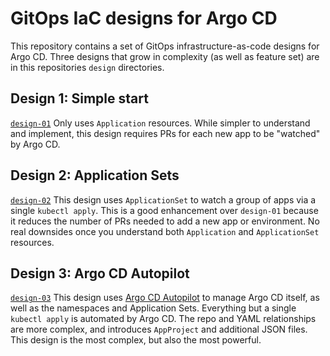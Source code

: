# GitOps IaC designs for Argo CD

This repository contains a set of GitOps infrastructure-as-code designs for Argo CD. Three designs that grow in complexity (as well as feature set) are in this repositories `design` directories.

## Design 1: Simple start

[`design-01`](./design-01/) Only uses `Application` resources. While simpler to understand and implement, this design requires PRs for each new app to be "watched" by Argo CD.

## Design 2: Application Sets

[`design-02`](./design-02/) This design uses `ApplicationSet` to watch a group of apps via a single `kubectl apply`. This is a good enhancement over `design-01` because it reduces the number of PRs needed to add a new app or environment. No real downsides once you understand both `Application` and `ApplicationSet` resources.

## Design 3: Argo CD Autopilot

[`design-03`](./design-03/) This design uses [Argo CD Autopilot](https://github.com/argoproj-labs/argocd-autopilot) to manage Argo CD itself, as well as the namespaces and Application Sets. Everything but a single `kubectl apply` is automated by Argo CD. The repo and YAML relationships are more complex, and introduces `AppProject` and additional JSON files. This design is the most complex, but also the most powerful.
